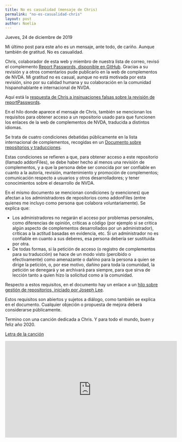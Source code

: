 ```yaml
---
title: No es casualidad (mensaje de Chris)
permalink: "no-es-casualidad-chris"
layout: post
author: Noelia
---
```


<footer>Jueves, 24 de diciembre de 2019</footer>

Mi último post para este año es un mensaje, ante todo, de cariño. Aunque también de gratitud. No es casualidad.

Chris, colaborador de esta web y miembro de nuestra lista de correo, revisó el complemento [Report Passwords, disponible en GitHub](https://github.com/nvdaes/reportpasswords). Gracias a su revisión y a otros comentarios pude publicarlo en la web de complementos de NVDA. Mi gratitud no es casual, aunque no está motivada por esta revisión, sino por su calidad humana y su colaboración en la comunidad hispanohablante e internacional de NVDA.

Aquí está la [respuesta de Chris a insinuaciones falsas sobre la revisión de reportPasswords](https://nvdaes.groups.io/g/lista/message/1112).

En el hilo donde aparece el mensaje de Chris, también se mencionan los requisitos para obtener acceso a un repositorio usado para que funcionen los enlaces de la web de complementos de NVDA, traducida a distintos idiomas.

Se trata de cuatro condiciones debatidas públicamente en la lista internacional de complementos, recogidas en un [Documento sobre repositorios y traducciones](https://github.com/nvdaaddons/nvdaaddons.github.io/wiki/MakeAddonsTranslatable).

Estas condiciones se refieren a que, para obtener acceso a este repositorio (llamado addonFiles), se debe haber hecho al menos una revisión de complementos, y a que la persona debe ser conocida por ser confiable en cuanto a la autoría, revisión, mantenimiento y promoción de complementos; comunicación respecto a usuarios y otros desarrolladores; y tener conocimientos sobre el desarrollo de NVDA.

En el mismo documento se mencionan condiciones (y exenciones) que afectan a los administradores de repositorios como addonFiles (entre quienes me incluyo como persona que colabora voluntariamente). Se explica que:

- Los administradores no negarán el acceso por problemas personales, como diferencias de opinión, críticas a código (por ejemplo si se critica algún aspecto de complementos desarrollados por un administrador), críticas a la actitud basadas en evidencia, etc. Si un administrador no es confiable en cuanto a sus deberes, esa persona debería ser sustituida por otra.
- De todas formas, si la petición de acceso (o registro de complementos para su traducción) se hace de un modo visto (percibido o efectivamente) como amenazante o dañino para la persona a quien se dirige la petición, o, por ese motivo, dañino para toda la comunidad, la petición se denegará y se archivará para siempre, para que sirva de lección tanto a quien hizo la solicitud como a la comunidad.

Respecto a estos requisitos, en el documento hay un enlace a un [hilo sobre gestión de repositorios, iniciado por Joseph Lee](https://nvda-addons.groups.io/g/nvda-addons/message/6937).

Estos requisitos son abiertos y sujetos a diálogo, como también se explica en el documento. Cualquier objeción o propuesta de mejora deberá considerarse públicamente.

Termino con una canción dedicada a Chris. Y para todo el mundo, buen y feliz año 2020.

[Letra de la canción](https://www.letras.com/joaquin-sabina/330186/)
<iframe width="560" height="315" src="https://www.youtube.com/embed/uPZekf4PPks" frameborder="0" allow="accelerometer; autoplay; encrypted-media; gyroscope; picture-in-picture" allowfullscreen></iframe>

